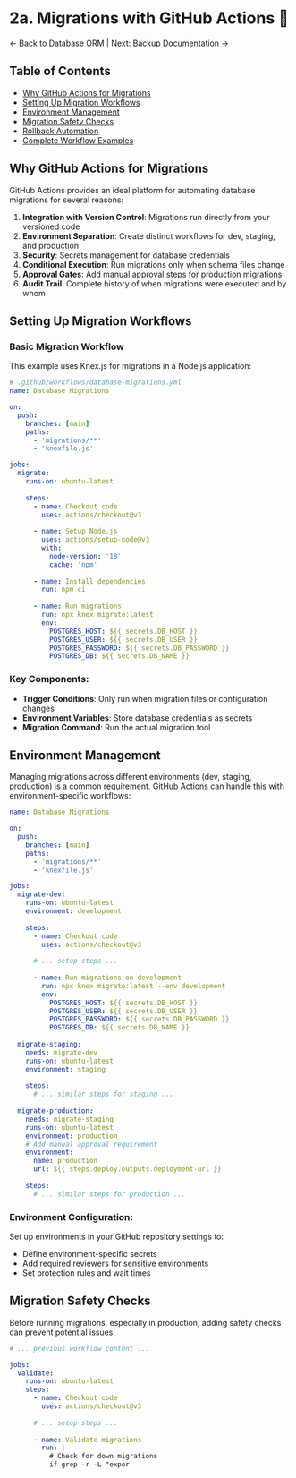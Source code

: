 # 2a. Migrations with GitHub Actions 🔄

[<- Back to Database ORM](./01-database-orm.md) | [Next: Backup Documentation ->](./03-backup-documentation.md)


## Table of Contents
- [Why GitHub Actions for Migrations](#why-github-actions-for-migrations)
- [Setting Up Migration Workflows](#setting-up-migration-workflows)
- [Environment Management](#environment-management)
- [Migration Safety Checks](#migration-safety-checks)
- [Rollback Automation](#rollback-automation)
- [Complete Workflow Examples](#complete-workflow-examples)

## Why GitHub Actions for Migrations

GitHub Actions provides an ideal platform for automating database migrations for several reasons:

1. **Integration with Version Control**: Migrations run directly from your versioned code
2. **Environment Separation**: Create distinct workflows for dev, staging, and production
3. **Security**: Secrets management for database credentials
4. **Conditional Execution**: Run migrations only when schema files change
5. **Approval Gates**: Add manual approval steps for production migrations
6. **Audit Trail**: Complete history of when migrations were executed and by whom

## Setting Up Migration Workflows

### Basic Migration Workflow

This example uses Knex.js for migrations in a Node.js application:

```yaml
# .github/workflows/database-migrations.yml
name: Database Migrations

on:
  push:
    branches: [main]
    paths:
      - 'migrations/**'
      - 'knexfile.js'

jobs:
  migrate:
    runs-on: ubuntu-latest
    
    steps:
      - name: Checkout code
        uses: actions/checkout@v3
      
      - name: Setup Node.js
        uses: actions/setup-node@v3
        with:
          node-version: '18'
          cache: 'npm'
      
      - name: Install dependencies
        run: npm ci
      
      - name: Run migrations
        run: npx knex migrate:latest
        env:
          POSTGRES_HOST: ${{ secrets.DB_HOST }}
          POSTGRES_USER: ${{ secrets.DB_USER }}
          POSTGRES_PASSWORD: ${{ secrets.DB_PASSWORD }}
          POSTGRES_DB: ${{ secrets.DB_NAME }}
```

### Key Components:

- **Trigger Conditions**: Only run when migration files or configuration changes
- **Environment Variables**: Store database credentials as secrets
- **Migration Command**: Run the actual migration tool

## Environment Management

Managing migrations across different environments (dev, staging, production) is a common requirement. GitHub Actions can handle this with environment-specific workflows:

```yaml
name: Database Migrations

on:
  push:
    branches: [main]
    paths:
      - 'migrations/**'
      - 'knexfile.js'

jobs:
  migrate-dev:
    runs-on: ubuntu-latest
    environment: development
    
    steps:
      - name: Checkout code
        uses: actions/checkout@v3
      
      # ... setup steps ...
      
      - name: Run migrations on development
        run: npx knex migrate:latest --env development
        env:
          POSTGRES_HOST: ${{ secrets.DB_HOST }}
          POSTGRES_USER: ${{ secrets.DB_USER }}
          POSTGRES_PASSWORD: ${{ secrets.DB_PASSWORD }}
          POSTGRES_DB: ${{ secrets.DB_NAME }}
  
  migrate-staging:
    needs: migrate-dev
    runs-on: ubuntu-latest
    environment: staging
    
    steps:
      # ... similar steps for staging ...
  
  migrate-production:
    needs: migrate-staging
    runs-on: ubuntu-latest
    environment: production
    # Add manual approval requirement
    environment:
      name: production
      url: ${{ steps.deploy.outputs.deployment-url }}
    
    steps:
      # ... similar steps for production ...
```

### Environment Configuration:

Set up environments in your GitHub repository settings to:
- Define environment-specific secrets
- Add required reviewers for sensitive environments
- Set protection rules and wait times

## Migration Safety Checks

Before running migrations, especially in production, adding safety checks can prevent potential issues:

```yaml
# ... previous workflow content ...

jobs:
  validate:
    runs-on: ubuntu-latest
    steps:
      - name: Checkout code
        uses: actions/checkout@v3
      
      # ... setup steps ...
      
      - name: Validate migrations
        run: |
          # Check for down migrations
          if grep -r -L "expor